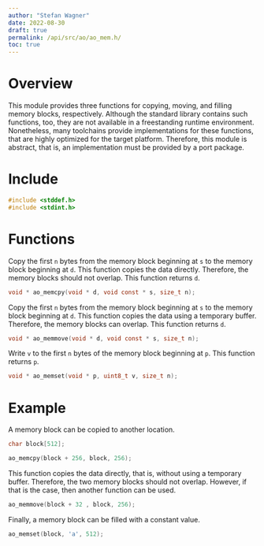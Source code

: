 ```yaml
---
author: "Stefan Wagner"
date: 2022-08-30
draft: true
permalink: /api/src/ao/ao_mem.h/
toc: true
---
```


# Overview

This module provides three functions for copying, moving, and filling memory blocks, respectively. Although the standard library contains such functions, too, they are not available in a freestanding runtime environment. Nonetheless, many toolchains provide implementations for these functions, that are highly optimized for the target platform. Therefore, this module is abstract, that is, an implementation must be provided by a port package.

# Include

```c
#include <stddef.h>
#include <stdint.h>
```

# Functions

Copy the first `n` bytes from the memory block beginning at `s` to the memory block beginning at `d`. This function copies the data directly. Therefore, the memory blocks should not overlap. This function returns `d`.

```c
void * ao_memcpy(void * d, void const * s, size_t n);
```

Copy the first `n` bytes from the memory block beginning at `s` to the memory block beginning at `d`. This function copies the data using a temporary buffer. Therefore, the memory blocks can overlap. This function returns `d`.

```c
void * ao_memmove(void * d, void const * s, size_t n);
```

Write `v` to the first `n` bytes of the memory block beginning at `p`. This function returns `p`.

```c
void * ao_memset(void * p, uint8_t v, size_t n);
```

# Example

A memory block can be copied to another location.

```c
char block[512];
```

```c
ao_memcpy(block + 256, block, 256);
```

This function copies the data directly, that is, without using a temporary buffer. Therefore, the two memory blocks should not overlap. However, if that is the case, then another function can be used.

```c
ao_memmove(block + 32 , block, 256);
```

Finally, a memory block can be filled with a constant value.

```c
ao_memset(block, 'a', 512);
```
